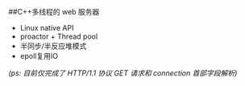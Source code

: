 ##C++多线程的 web 服务器

+ Linux native API
+ proactor + Thread pool
+ 半同步/半反应堆模式 
+ epoll复用IO

*(ps: 目前仅完成了 HTTP/1.1 协议 GET 请求和 connection 首部字段解析)*

